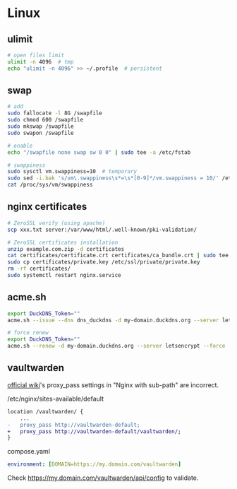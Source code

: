 # Linux

## ulimit

```bash
# open files limit
ulimit -n 4096  # tmp
echo "ulimit -n 4096" >> ~/.profile  # persistent
```

## swap

```bash
# add
sudo fallocate -l 8G /swapfile
sudo chmod 600 /swapfile
sudo mkswap /swapfile
sudo swapon /swapfile

# enable
echo "/swapfile none swap sw 0 0" | sudo tee -a /etc/fstab

# swappiness
sudo sysctl vm.swappiness=10  # temporary
sudo sed -i.bak 's/vm\.swappiness\s*=\s*[0-9]*/vm.swappiness = 10/' /etc/sysctl.conf  # permanent
cat /proc/sys/vm/swappiness
```

## nginx certificates

```bash
# ZeroSSL verify (using apache)
scp xxx.txt server:/var/www/html/.well-known/pki-validation/

# ZeroSSL certificates installation
unzip example.com.zip -d certificates
cat certificates/certificate.crt certificates/ca_bundle.crt | sudo tee /etc/ssl/certificate.crt.merge > /dev/null
sudo cp certificates/private.key /etc/ssl/private/private.key
rm -rf certificates/
sudo systemctl restart nginx.service
```

## acme.sh

```bash
export DuckDNS_Token=""
acme.sh --issue --dns dns_duckdns -d my-domain.duckdns.org --server letsencrypt --debug --log

# force renew
export DuckDNS_Token=""
acme.sh --renew -d my-domain.duckdns.org --server letsencrypt --force
```

## vaultwarden

[official wiki](https://github.com/dani-garcia/vaultwarden/wiki/Proxy-examples)'s proxy_pass settings in "Nginx with sub-path" are incorrect.

/etc/nginx/sites-available/default

```diff
location /vaultwarden/ {
    ...
-   proxy_pass http://vaultwarden-default;
+   proxy_pass http://vaultwarden-default/vaultwarden/;
}
```

compose.yaml

```yaml
environment: [DOMAIN=https://my.domain.com/vaultwarden]
```

Check https://my.domain.com/vaultwarden/api/config to validate.
